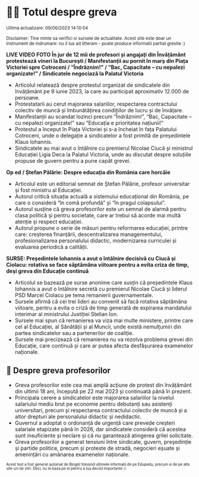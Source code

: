 # 👩‍🏫 Totul despre greva
<sub>Ultima actualizare: 09/06/2023 14:10:54</sub>

<sub>Disclaimer: Tine minte sa verifici si sursele de actualitate. Acest site este doar un instrument de indrumare: nu il lua ad litteram - poate produce informatii partial gresite :)</sub>

**LIVE VIDEO FOTO În jur de 12 mii de profesori și angajați din Învățământ protestează vineri la București / Manifestanții au pornit în marș din Piața Victoriei spre Cotroceni / “Îndrăznim!” / “Bac, Capacitate – cu nepalezi organizate!” / Sindicatele negociază la Palatul Victoria**

- Articolul relatează despre protestul organizat de sindicatele din învățământ pe 9 iunie 2023, la care au participat aproximativ 12.000 de persoane.
- Protestatarii au cerut majorarea salariilor, respectarea contractului colectiv de muncă și îmbunătățirea condițiilor de lucru și de învățare.
- Manifestanții au scandat lozinci precum “Îndrăznim!”, “Bac, Capacitate – cu nepalezi organizate!” sau “Educația e prioritatea națiunii!”
- Protestul a început în Piața Victoriei și s-a încheiat în fața Palatului Cotroceni, unde o delegație a sindicatelor a fost primită de președintele Klaus Iohannis.
- Sindicatele au mai avut o întâlnire cu premierul Nicolae Ciucă și ministrul Educației Ligia Deca la Palatul Victoria, unde au discutat despre soluțiile propuse de guvern pentru a pune capăt grevei.

**Op ed / Ștefan Pălărie: Despre educația din România care horcăie**

- Articolul este un editorial semnat de Ștefan Pălărie, profesor universitar și fost ministru al Educației.
- Autorul critică situația actuală a sistemului educațional din România, pe care o consideră “în comă profundă” și “în pragul colapsului”.
- Autorul susține că greva profesorilor este un semnal de alarmă pentru clasa politică și pentru societate, care ar trebui să acorde mai multă atenție și respect educației.
- Autorul propune o serie de măsuri pentru reformarea educației, printre care: creșterea finanțării, descentralizarea managementului, profesionalizarea personalului didactic, modernizarea curriculei și evaluarea periodică a calității.

**SURSE: Președintele Iohannis a avut o întâlnire decisivă cu Ciucă și Ciolacu: rotativa se face săptămâna viitoare pentru a evita criza de timp, deși greva din Educație continuă**

- Articolul se bazează pe surse anonime care susțin că președintele Klaus Iohannis a avut o întâlnire secretă cu premierul Nicolae Ciucă și liderul PSD Marcel Ciolacu pe tema remanierii guvernamentale.
- Sursele afirmă că cei trei lideri au convenit să facă rotativa săptămâna viitoare, pentru a evita o criză de timp generată de expirarea mandatului interimar al ministrului Justiției Stelian Ion.
- Sursele mai spun că remanierea va viza mai multe ministere, printre care cel al Educației, al Sănătății și al Muncii, unde există nemulțumiri din partea sindicatelor sau a partenerilor de coaliție.
- Sursele mai precizează că remanierea nu va rezolva problema grevei din Educație, care continuă și care ar putea afecta desfășurarea examenelor naționale.

## 🏫 Despre greva profesorilor

- Greva profesorilor este cea mai amplă acțiune de protest din învățământ din ultimii 18 ani, începută pe 22 mai 2023 și continuată până în prezent.
- Principala cerere a sindicatelor este majorarea salariilor la nivelul salariului mediu brut pe economie pentru debutanți sau asistenți universitari, precum și respectarea contractului colectiv de muncă și a altor drepturi ale personalului didactic și nedidactic.
- Guvernul a adoptat o ordonanță de urgență care prevede creșteri salariale etapizate până în 2026, dar sindicatele consideră că acestea sunt insuficiente și neclare și că nu garantează atingerea grilei solicitate.
- Greva profesorilor a generat tensiuni între sindicate, guvern, președinție și partide politice, precum și proteste de stradă, negocieri eșuate și amenințări cu amânarea examenelor naționale.


<sub><sub>Acest text a fost generat automat de BingAI folosind ultimele informatii de pe Edupedu, precum si de pe alte site-uri de stiri. Deci, nu te baza pe el pentru a lua decizii importante :)</sub></sub>